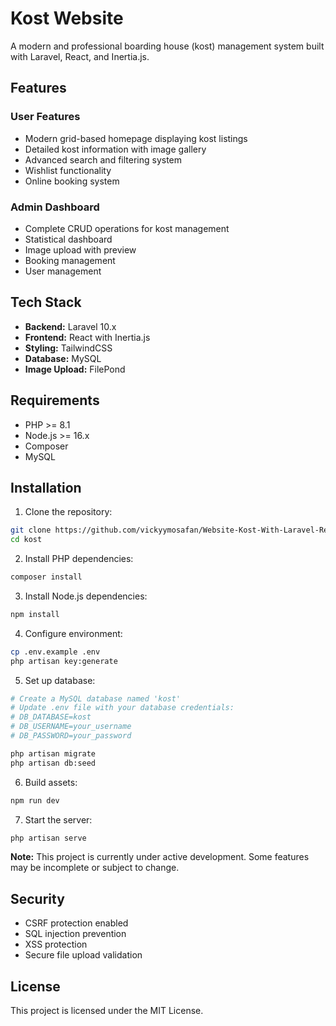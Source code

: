 # Kost Website

A modern and professional boarding house (kost) management system built with Laravel, React, and Inertia.js.

## Features

### User Features
- Modern grid-based homepage displaying kost listings
- Detailed kost information with image gallery
- Advanced search and filtering system
- Wishlist functionality
- Online booking system

### Admin Dashboard
- Complete CRUD operations for kost management
- Statistical dashboard
- Image upload with preview
- Booking management
- User management

## Tech Stack

- **Backend:** Laravel 10.x
- **Frontend:** React with Inertia.js
- **Styling:** TailwindCSS
- **Database:** MySQL
- **Image Upload:** FilePond

## Requirements

- PHP >= 8.1
- Node.js >= 16.x
- Composer
- MySQL

## Installation

1. Clone the repository:
```bash
git clone https://github.com/vickyymosafan/Website-Kost-With-Laravel-React.git
cd kost
```

2. Install PHP dependencies:
```bash
composer install
```

3. Install Node.js dependencies:
```bash
npm install
```

4. Configure environment:
```bash
cp .env.example .env
php artisan key:generate
```

5. Set up database:
```bash
# Create a MySQL database named 'kost'
# Update .env file with your database credentials:
# DB_DATABASE=kost
# DB_USERNAME=your_username
# DB_PASSWORD=your_password

php artisan migrate
php artisan db:seed
```

6. Build assets:
```bash
npm run dev
```

7. Start the server:
```bash
php artisan serve
```

**Note:** This project is currently under active development. Some features may be incomplete or subject to change.

## Security

- CSRF protection enabled
- SQL injection prevention
- XSS protection
- Secure file upload validation

## License

This project is licensed under the MIT License.